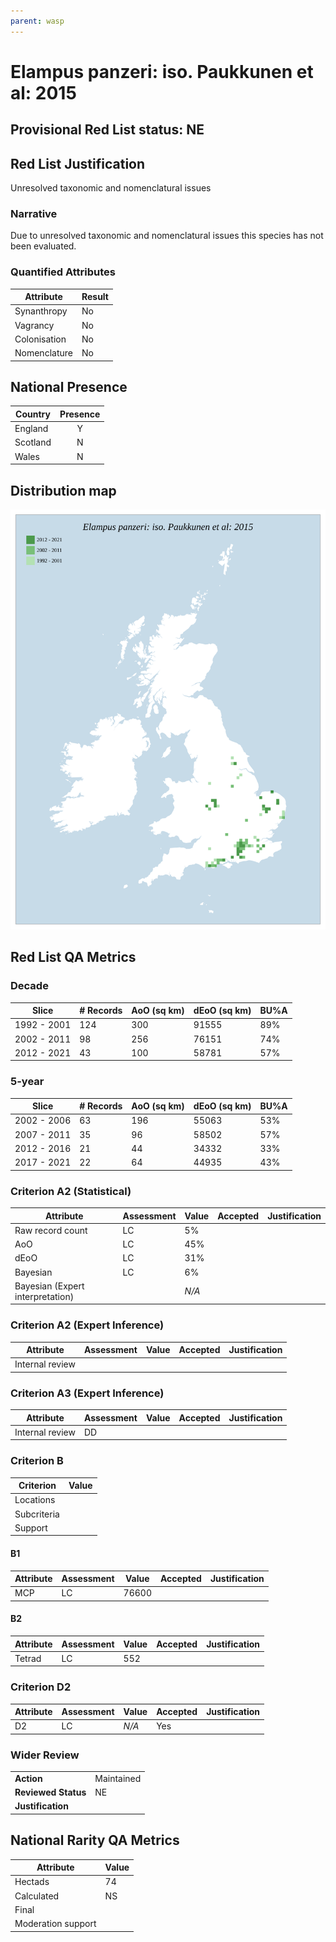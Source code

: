 ```yaml
---
parent: wasp
---
```


# Elampus panzeri: iso. Paukkunen et al: 2015

## Provisional Red List status: NE

## Red List Justification
Unresolved taxonomic and nomenclatural issues
### Narrative
Due to unresolved taxonomic and nomenclatural issues this species has not been evaluated.


### Quantified Attributes
|Attribute|Result|
|---|---|
|Synanthropy|No|
|Vagrancy|No|
|Colonisation|No|
|Nomenclature|No|




## National Presence
|Country|Presence
|---|:-:|
|England|Y|
|Scotland|N|
|Wales|N|


## Distribution map
![](../map/267.svg)

## Red List QA Metrics
### Decade
| Slice | # Records | AoO (sq km) | dEoO (sq km) |BU%A |
|---|---|---|---|---|
|1992 - 2001|124|300|91555|89%|
|2002 - 2011|98|256|76151|74%|
|2012 - 2021|43|100|58781|57%|
### 5-year
| Slice | # Records | AoO (sq km) | dEoO (sq km) |BU%A |
|---|---|---|---|---|
|2002 - 2006|63|196|55063|53%|
|2007 - 2011|35|96|58502|57%|
|2012 - 2016|21|44|34332|33%|
|2017 - 2021|22|64|44935|43%|
### Criterion A2 (Statistical)
|Attribute|Assessment|Value|Accepted|Justification
|---|---|---|---|---|
|Raw record count|LC|5%|||
|AoO|LC|45%|||
|dEoO|LC|31%|||
|Bayesian|LC|6%|||
|Bayesian (Expert interpretation)||*N/A*|||
### Criterion A2 (Expert Inference)
|Attribute|Assessment|Value|Accepted|Justification
|---|---|---|---|---|
|Internal review|||||
### Criterion A3 (Expert Inference)
|Attribute|Assessment|Value|Accepted|Justification
|---|---|---|---|---|
|Internal review|DD||||
### Criterion B
|Criterion| Value|
|---|---|
|Locations||
|Subcriteria||
|Support||
#### B1
|Attribute|Assessment|Value|Accepted|Justification
|---|---|---|---|---|
|MCP|LC|76600|||
#### B2
|Attribute|Assessment|Value|Accepted|Justification
|---|---|---|---|---|
|Tetrad|LC|552|||
### Criterion D2
|Attribute|Assessment|Value|Accepted|Justification
|---|---|---|---|---|
|D2|LC|*N/A*|Yes||
### Wider Review
|  |  |
|---|---|
|**Action**|Maintained|
|**Reviewed Status**|NE|
|**Justification**||


## National Rarity QA Metrics
|Attribute|Value|
|---|---|
|Hectads|74|
|Calculated|NS|
|Final||
|Moderation support||


